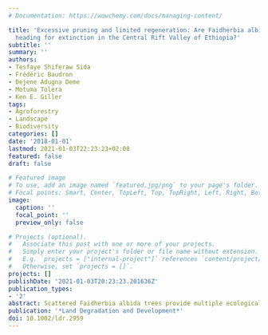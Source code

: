 ```yaml
---
# Documentation: https://wowchemy.com/docs/managing-content/

title: 'Excessive pruning and limited regeneration: Are Faidherbia albida parklands
  heading for extinction in the Central Rift Valley of Ethiopia?'
subtitle: ''
summary: ''
authors:
- Tesfaye Shiferaw Sida
- Frédéric Baudron
- Dejene Adugna Deme
- Motuma Tolera
- Ken E. Giller
tags:
- Agroforestry
- Landscape
- Biodiversity
categories: []
date: '2018-01-01'
lastmod: 2021-01-03T22:23:23+02:00
featured: false
draft: false

# Featured image
# To use, add an image named `featured.jpg/png` to your page's folder.
# Focal points: Smart, Center, TopLeft, Top, TopRight, Left, Right, BottomLeft, Bottom, BottomRight.
image:
  caption: ''
  focal_point: ''
  preview_only: false

# Projects (optional).
#   Associate this post with one or more of your projects.
#   Simply enter your project's folder or file name without extension.
#   E.g. `projects = ["internal-project"]` references `content/project/deep-learning/index.md`.
#   Otherwise, set `projects = []`.
projects: []
publishDate: '2021-01-03T20:23:23.201636Z'
publication_types:
- '2'
abstract: Scattered Faidherbia albida trees provide multiple ecological and production benefits across the Sahel. The intensive management and use of this important tree may impede its regeneration. Regeneration bottlenecks were explored and population dynamics modelled. On experimental plots in which seed of F. albida was sown, exposure to the first 2 months of dry season resulted in a quarter of seedling mortality. Exposure to season-long free grazing and browsing caused significantly greater seedling mortality. Results from monitoring 100 permanent plots scattered over the landscape showed that adult population density was 4.2 +/- 0.3 (mean +/- SE) trees ha-1and dominated by old age classes. Sixty percent of the total population were older than 30 years. The mean density for juveniles was 1.4 +/- 0.2 (mean +/-SE) individuals ha-1. The annual rates of decline were 1.2%, 51.3%, and 63.2% for adults, seedlings, and saplings, respectively. Our model predicted that the F. albida population will start to decline within 1-2 decades to eventually fall below 1 tree ha-1 within 60 years under current management. The model highlighted that the limited seed source, caused by excessive pruning, was the main constraint for recruitment. Appropriate land management policy to ensure adequate seed production would avert current trends in decline of F. albida population.
publication: '*Land Degradation and Development*'
doi: 10.1002/ldr.2959
---
```


